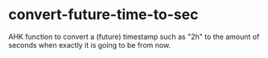 # convert-future-time-to-sec
AHK function to convert a (future) timestamp such as "2h" to the amount of seconds when exactly it is going to be from now.
